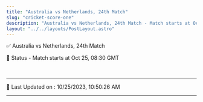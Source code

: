 ```yaml
---
title: "Australia vs Netherlands, 24th Match"
slug: "cricket-score-one"
description: "Australia vs Netherlands, 24th Match - Match starts at Oct 25, 08:30 GMT."
layout: "../../layouts/PostLayout.astro"
--- 
```


✅ Australia vs Netherlands, 24th Match

📑 Status - Match starts at Oct 25, 08:30 GMT

<br />

***

📝 Last Updated on : 10/25/2023, 10:50:26 AM

***

